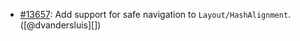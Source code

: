 * [#13657](https://github.com/rubocop/rubocop/pull/13657): Add support for safe navigation to `Layout/HashAlignment`. ([@dvandersluis][])
